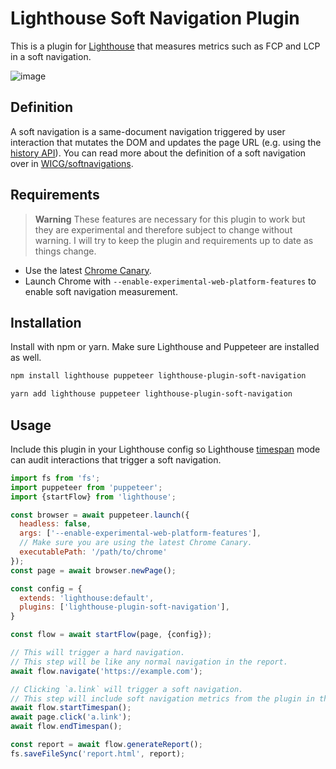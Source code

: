 # Lighthouse Soft Navigation Plugin

This is a plugin for [Lighthouse](https://github.com/GoogleChrome/lighthouse) that measures metrics such as FCP and LCP in a soft navigation.

![image](https://user-images.githubusercontent.com/6752989/220523511-9ec52d43-d0da-4765-96f7-0ed8a8edfa07.png)

## Definition

A soft navigation is a same-document navigation triggered by user interaction that mutates the DOM and updates the page URL (e.g. using the [history API](https://developer.mozilla.org/en-US/docs/Web/API/History_API)). You can read more about the definition of a soft navigation over in [WICG/softnavigations](https://github.com/WICG/soft-navigations).

## Requirements

> **Warning**
> These features are necessary for this plugin to work but they are experimental and therefore subject to change without warning. I will try to keep the plugin and requirements up to date as things change.

- Use the latest [Chrome Canary](https://www.google.com/chrome/canary/).
- Launch Chrome with `--enable-experimental-web-platform-features` to enable soft navigation measurement.

## Installation

Install with npm or yarn. Make sure Lighthouse and Puppeteer are installed as well.

```sh
npm install lighthouse puppeteer lighthouse-plugin-soft-navigation
```

```sh
yarn add lighthouse puppeteer lighthouse-plugin-soft-navigation
```

## Usage

Include this plugin in your Lighthouse config so Lighthouse [timespan](https://github.com/GoogleChrome/lighthouse/blob/main/docs/user-flows.md#timespan) mode can audit interactions that trigger a soft navigation.

```js
import fs from 'fs';
import puppeteer from 'puppeteer';
import {startFlow} from 'lighthouse';

const browser = await puppeteer.launch({
  headless: false,
  args: ['--enable-experimental-web-platform-features'],
  // Make sure you are using the latest Chrome Canary.
  executablePath: '/path/to/chrome'
});
const page = await browser.newPage();

const config = {
  extends: 'lighthouse:default',
  plugins: ['lighthouse-plugin-soft-navigation'],
}

const flow = await startFlow(page, {config});

// This will trigger a hard navigation.
// This step will be like any normal navigation in the report.
await flow.navigate('https://example.com');

// Clicking `a.link` will trigger a soft navigation.
// This step will include soft navigation metrics from the plugin in the report.
await flow.startTimespan();
await page.click('a.link');
await flow.endTimespan();

const report = await flow.generateReport();
fs.saveFileSync('report.html', report);
```
